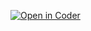 
[![Open in Coder](https://cdn.coder.com/embed-button.svg)](https://masley-dogfood.dev.c8s.io/wac/build?project_oauth_service=github&template_oauth_service=github&project_url=git@github.com:Emyrk/euler.git&template_url=git@github.com:Emyrk/test.git&template_ref=showoff&template_filepath=.coder/coder.yaml)
